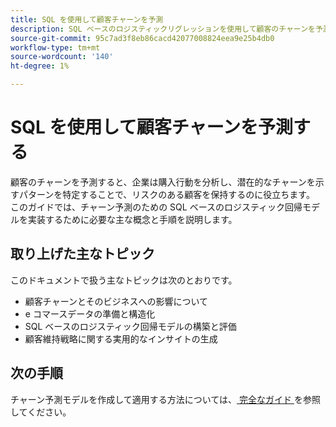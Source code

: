 ```yaml
---
title: SQL を使用して顧客チャーンを予測
description: SQL ベースのロジスティックリグレッションを使用して顧客のチャーンを予測する簡単な概要です。 顧客維持戦略を最適化するためのデータ準備、モデル構築および評価について説明します。 このプレースホルダードキュメントでは、別の場所のより包括的なリソースに移動します。
source-git-commit: 95c7ad3f8eb86cacd42077008824eea9e25b4db0
workflow-type: tm+mt
source-wordcount: '140'
ht-degree: 1%

---
```


# SQL を使用して顧客チャーンを予測する

顧客のチャーンを予測すると、企業は購入行動を分析し、潜在的なチャーンを示すパターンを特定することで、リスクのある顧客を保持するのに役立ちます。 このガイドでは、チャーン予測のための SQL ベースのロジスティック回帰モデルを実装するために必要な主な概念と手順を説明します。

## 取り上げた主なトピック

このドキュメントで扱う主なトピックは次のとおりです。

- 顧客チャーンとそのビジネスへの影響について
- e コマースデータの準備と構造化
- SQL ベースのロジスティック回帰モデルの構築と評価
- 顧客維持戦略に関する実用的なインサイトの生成

## 次の手順

チャーン予測モデルを作成して適用する方法については、[ 完全なガイド ](../advanced-statistics/examples/predict-customer-churn.md) を参照してください。
